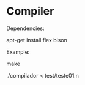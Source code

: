 # Compiler

Dependencies:

apt-get install flex bison


Example:

make

./compilador < test/teste01.n 
